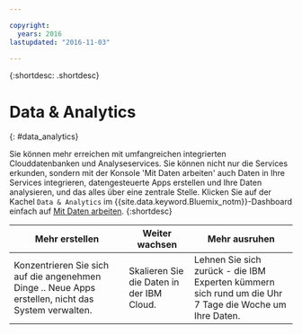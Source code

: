 ```yaml
---

copyright:
  years: 2016
lastupdated: "2016-11-03"

---
```


{:shortdesc: .shortdesc}

# Data & Analytics
{: #data_analytics}

Sie können mehr erreichen mit umfangreichen integrierten Clouddatenbanken und Analyseservices. Sie können nicht nur die Services erkunden, sondern mit der Konsole 'Mit Daten arbeiten' auch Daten in Ihre Services integrieren, datengesteuerte Apps erstellen und Ihre Daten analysieren, und das alles über eine zentrale Stelle. Klicken Sie auf der Kachel `Data & Analytics` im {{site.data.keyword.Bluemix_notm}}-Dashboard einfach auf [Mit Daten arbeiten](https://console.ng.bluemix.net/data/services/).
{:shortdesc}


Mehr erstellen | Weiter wachsen | Mehr ausruhen
---- | ---- | ----
Konzentrieren Sie sich auf die angenehmen Dinge .. Neue Apps erstellen, nicht das System verwalten. | Skalieren Sie die Daten in der IBM Cloud. | Lehnen Sie sich zurück -  die IBM Experten kümmern sich rund um die Uhr 7 Tage die Woche um Ihre Daten.
